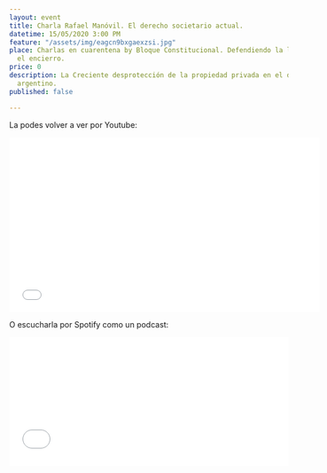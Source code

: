```yaml
---
layout: event
title: Charla Rafael Manóvil. El derecho societario actual.
datetime: 15/05/2020 3:00 PM
feature: "/assets/img/eagcn9bxgaexzsi.jpg"
place: Charlas en cuarentena by Bloque Constitucional. Defendiendo la libertad desde
  el encierro.
price: 0
description: La Creciente desprotección de la propiedad privada en el derecho público
  argentino.
published: false

---
```


La podes volver a ver por Youtube:

<iframe width="560" height="315" src="[https://www.youtube.com/embed/PblkN-1GWpY](https://www.youtube.com/embed/PblkN-1GWpY "https://www.youtube.com/embed/PblkN-1GWpY")" frameborder="0" allow="accelerometer; autoplay; encrypted-media; gyroscope; picture-in-picture" allowfullscreen></iframe>

O escucharla por Spotify como un podcast:

<iframe src="[https://open.spotify.com/embed-podcast/episode/6FEE2BW1R5sKIerRYerE9V](https://open.spotify.com/embed-podcast/episode/6FEE2BW1R5sKIerRYerE9V "https://open.spotify.com/embed-podcast/episode/6FEE2BW1R5sKIerRYerE9V")" width="100%" height="232" frameborder="0" allowtransparency="true" allow="encrypted-media"></iframe>